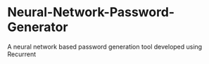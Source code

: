 # Neural-Network-Password-Generator
A neural network based password generation tool developed using Recurrent 
